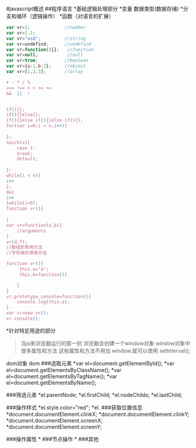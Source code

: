 #javascript概述
##程序语言
*基础逻辑处理部分
	*变量 数据类型(数据存储)
	*分支和循环（逻辑操作）
	*函数（对语言的扩展）
```javascript
var vr=1;             //number
var vr=1.2;           
var vr="asd";         //string
var vr=undefind;      //undefind
var vr=function(){};   //function
var vr=null;           //null
var vr=true;          //boolean
var vr={a:1,b:2};     //object
var vr=[1,2,3];       //array

+ - * / %
=== !== > < >= <=
&&  ||  !


if(){};
if(){}else{};
if(){}else if(){}else if(){};
for(var i=0;i < n;i++){
	
};
swich(x){
	case 1:
	break;
	default;
	
};
while(i < n){
i++
};
do{
i++
}while(i<0);
function vr(){
	
}
var vr=function(a,b){
	//arguments
}
vr(d,f);
//数组的常用方法
//字符串的常用方法

function vr(){
	 this.a="a";
	 this.b=function(){

	}
}
vr.prototype.console=function(){
	console.log(this.a);
}
var vr=new vr();
vr.console();
```
*针对特定用途的部分
>当js来浏览器运行的那一刻
>浏览器会创建一个window对象
>window对象中很多属性和方法
>这些属性和方法不用加 window.就可以使用
setInterval();

dom对象 dom
###选取元素
*var el=document.getElementById();
*var el=document.getElementsByClassName();
*var el=document.getElementsByTagName();
*var el=document.getElementsByName();


###筛选元素
*el.parentNode;
*el.firstChild;
*el.nodeChilds;
*el.lastChild;

###操作样式
*el.style.color="red";
*el.
###获取位置信息
*document.documentElement.clinkX;
*document.documentElement.clinkY;
*document.documentElement.screenX;
*document.documentElement.screenY;

###操作属性
*
###节点操作
*
###其他






